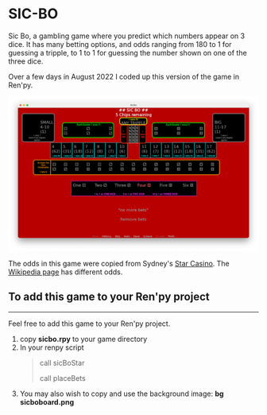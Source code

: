 
# SIC-BO #

Sic Bo, a gambling game where you predict which numbers appear on 3 dice. 
It has many betting options, and odds ranging from 180 to 1 for guessing a tripple, to 1 to 1 for guessing the number shown on one of the three dice.

Over a few days in August 2022 I coded up this version of the game in Ren'py.

![An example of the game board for placing bets in this game (SicBo)](screenshot.png)

The odds in this game were copied from Sydney's [Star Casino](https://www.star.com.au/sydney/sites/star.com.au.sydney/files/Sic_Bo_Game_Guide_Jan.pdf). The [Wikipedia page](https://en.wikipedia.org/wiki/Sic_bo) has different odds.

## To add this game to your Ren'py project ##
---

Feel free to add this game to your Ren'py project.

1. copy __sicbo.rpy__ to your game directory
2. In your renpy script 
    > call sicBoStar
    >
    > call placeBets
3. You may also wish to copy and use the background image: __bg sicboboard.png__